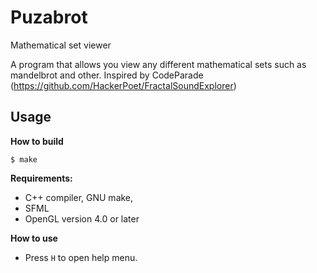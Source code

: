 # Puzabrot
Mathematical set viewer

A program that allows you view any different mathematical sets such as mandelbrot and other.
Inspired by CodeParade (https://github.com/HackerPoet/FractalSoundExplorer)

## Usage

**How to build**

```console
$ make
```
**Requirements:**

- C++ compiler, GNU make,
- SFML
- OpenGL version 4.0 or later

**How to use**

- Press `H` to open help menu.
